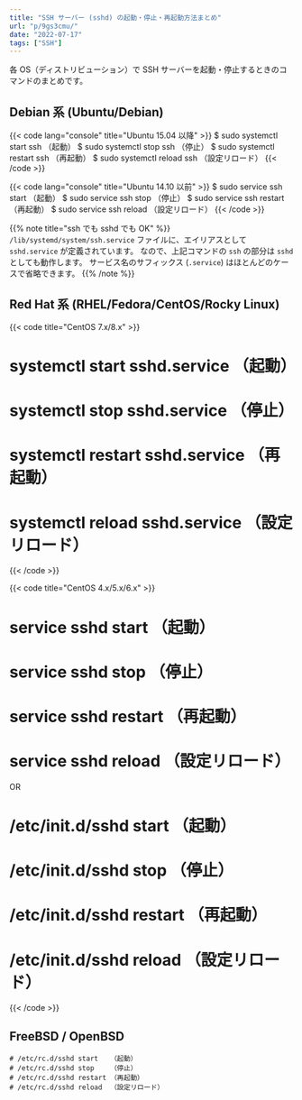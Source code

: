 ```yaml
---
title: "SSH サーバー (sshd) の起動・停止・再起動方法まとめ"
url: "p/9gs3cmu/"
date: "2022-07-17"
tags: ["SSH"]
---
```


各 OS（ディストリビューション）で SSH サーバーを起動・停止するときのコマンドのまとめです。

Debian 系 (Ubuntu/Debian)
----

{{< code lang="console" title="Ubuntu 15.04 以降" >}}
$ sudo systemctl start ssh   （起動）
$ sudo systemctl stop ssh    （停止）
$ sudo systemctl restart ssh （再起動）
$ sudo systemctl reload ssh  （設定リロード）
{{< /code >}}

{{< code lang="console" title="Ubuntu 14.10 以前" >}}
$ sudo service ssh start   （起動）
$ sudo service ssh stop    （停止）
$ sudo service ssh restart （再起動）
$ sudo service ssh reload  （設定リロード）
{{< /code >}}

{{% note title="ssh でも sshd でも OK" %}}
`/lib/systemd/system/ssh.service` ファイルに、エイリアスとして `sshd.service` が定義されています。
なので、上記コマンドの `ssh` の部分は `sshd` としても動作します。
サービス名のサフィックス (`.service`) はほとんどのケースで省略できます。
{{% /note %}}


Red Hat 系 (RHEL/Fedora/CentOS/Rocky Linux)
----

{{< code title="CentOS 7.x/8.x" >}}
# systemctl start sshd.service   （起動）
# systemctl stop sshd.service    （停止）
# systemctl restart sshd.service （再起動）
# systemctl reload sshd.service  （設定リロード）
{{< /code >}}

{{< code title="CentOS 4.x/5.x/6.x" >}}
# service sshd start   （起動）
# service sshd stop    （停止）
# service sshd restart （再起動）
# service sshd reload  （設定リロード）

OR

# /etc/init.d/sshd start   （起動）
# /etc/init.d/sshd stop    （停止）
# /etc/init.d/sshd restart （再起動）
# /etc/init.d/sshd reload  （設定リロード）
{{< /code >}}


FreeBSD / OpenBSD
----

```
# /etc/rc.d/sshd start   （起動）
# /etc/rc.d/sshd stop    （停止）
# /etc/rc.d/sshd restart （再起動）
# /etc/rc.d/sshd reload  （設定リロード）
```

